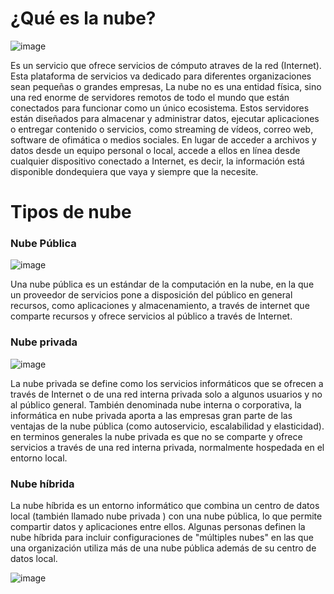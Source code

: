 # ¿Qué es la nube?
![image](https://user-images.githubusercontent.com/73312813/117740504-370a6080-b1c6-11eb-87e3-6a5e85e65746.png)

Es un servicio que ofrece servicios de cómputo atraves de la red (Internet).
Esta plataforma de servicios va dedicado para diferentes organizaciones sean pequeñas o grandes empresas,
La nube no es una entidad física, sino una red enorme de servidores remotos de todo el mundo que están conectados 
para funcionar como un único ecosistema. Estos servidores están diseñados para almacenar y administrar datos, 
ejecutar aplicaciones o entregar contenido o servicios, como streaming de vídeos, correo web, software de 
ofimática o medios sociales. En lugar de acceder a archivos y datos desde un equipo personal o local, accede 
a ellos en línea desde cualquier dispositivo conectado a Internet, es decir, la información está disponible 
dondequiera que vaya y siempre que la necesite.

<h1>Tipos de nube</h1>
<h3>Nube Pública</h3>

![image](https://user-images.githubusercontent.com/73312813/117743998-7a1c0200-b1cd-11eb-9489-0c321d6a9d78.png)

Una nube pública es un estándar de la computación en la nube, en la que un proveedor de servicios pone a disposición 
del público en general recursos, como aplicaciones y almacenamiento, a través de internet que comparte recursos y 
ofrece servicios al público a través de Internet.

<h3>Nube privada</h3>

![image](https://user-images.githubusercontent.com/73312813/117744362-2362f800-b1ce-11eb-973b-421f9ef0b442.png)

La nube privada se define como los servicios informáticos que se ofrecen a través de Internet o de una red interna 
privada solo a algunos usuarios y no al público general. También denominada nube interna o corporativa, la informática 
en nube privada aporta a las empresas gran parte de las ventajas de la nube pública (como autoservicio, escalabilidad 
y elasticidad). en terminos generales la nube privada es que no se comparte y ofrece servicios a través de una red 
interna privada, normalmente hospedada en el entorno local.

<h3>Nube híbrida</h3>

La nube híbrida es un entorno informático que combina un centro de datos local (también llamado nube privada ) con una 
nube pública, lo que permite compartir datos y aplicaciones entre ellos. Algunas personas definen la nube híbrida para 
incluir configuraciones de "múltiples nubes" en las que una organización utiliza más de una nube pública además de su centro 
de datos local.

![image](https://user-images.githubusercontent.com/73312813/117744797-e8ad8f80-b1ce-11eb-8926-84abb93e2974.png)

